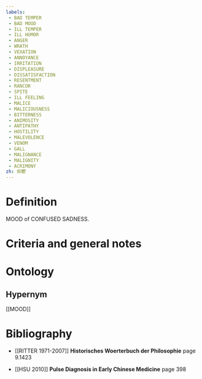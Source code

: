 ```yaml
---
labels: 
 - BAD TEMPER
 - BAD MOOD
 - ILL TEMPER
 - ILL HUMOR
 - ANGER
 - WRATH
 - VEXATION
 - ANNOYANCE
 - IRRITATION
 - DISPLEASURE
 - DISSATISFACTION
 - RESENTMENT
 - RANCOR
 - SPITE
 - ILL FEELING
 - MALICE
 - MALICIOUSNESS
 - BITTERNESS
 - ANIMOSITY
 - ANTIPATHY
 - HOSTILITY
 - MALEVOLENCE
 - VENOM
 - GALL
 - MALIGNANCE
 - MALIGNITY
 - ACRIMONY
zh: 抑鬱
---
```


# Definition
MOOD of CONFUSED SADNESS.
# Criteria and general notes
# Ontology

## Hypernym
[[MOOD]]
# Bibliography
- [[RITTER 1971-2007]]
**Historisches Woerterbuch der Philosophie** page 9.1423

- [[HSU 2010]]
**Pulse Diagnosis in Early Chinese Medicine** page 398
